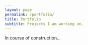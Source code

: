 ```yaml
---
layout: page
permalink: /portfolio/
title: Portfolio
subtitle: Projects I am working on.
---
```


In course of construction...